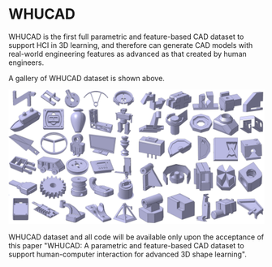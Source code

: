 # WHUCAD

WHUCAD is the first full parametric and feature-based CAD dataset to support HCI in 3D learning, and therefore can generate CAD models with real-world engineering features as advanced as that created by human engineers.

A gallery of WHUCAD dataset is shown above.

![image](https://github.com/fazhihe/WHUCAD/blob/main/A%20gallery%20of%20WHUCAD.png)

WHUCAD dataset and all code will be available only upon the acceptance of this paper "WHUCAD: A parametric and feature-based CAD dataset to support human-computer interaction for advanced 3D shape learning".
